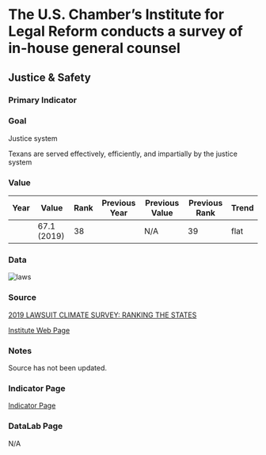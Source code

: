 # The U.S. Chamber’s Institute for Legal Reform conducts a survey of in-house general counsel

## Justice & Safety

### Primary Indicator

### **Goal**

Justice system

Texans are served effectively, efficiently, and impartially by the justice system

### Value

| Year |  Value      | Rank     | Previous Year   | Previous Value | Previous Rank | Trend | 
| ----------- | ----------- | ----------- | ----------- | ----------- | ----------- | -----------|
|             |  67.1 (2019)         | 38        |             |    N/A       | 39         |   flat       | 

### Data

![laws](./lawsuits.PNG)

### Source

[2019 LAWSUIT CLIMATE SURVEY: RANKING THE STATES](./2019_Lawsuit_Climate_Survey_-_Ranking_the_States.pdf)

[Institute Web Page](https://instituteforlegalreform.com/research/2019-lawsuit-climate-survey-ranking-the-states/)

### Notes

Source has not been updated.

### Indicator Page

[Indicator Page](https://indicators.texas2036.org/indicator/143)


### DataLab Page

N/A